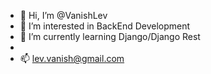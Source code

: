 - 👋 Hi, I’m @VanishLev
- 👀 I’m interested in BackEnd Development  
- 🌱 I’m currently learning Django/Django Rest
- 
- 📫 lev.vanish@gmail.com

<!---
VanishLev/VanishLev is a ✨ special ✨ repository because its `README.md` (this file) appears on your GitHub profile.
You can click the Preview link to take a look at your changes.
--->
